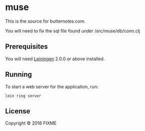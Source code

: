 # muse

This is the source for butternotes.com.

You will need to fix the sql file found under /src/muse/db/conn.clj

## Prerequisites

You will need [Leiningen][] 2.0.0 or above installed.

[leiningen]: https://github.com/technomancy/leiningen

## Running

To start a web server for the application, run:

    lein ring server

## License

Copyright © 2016 FIXME

